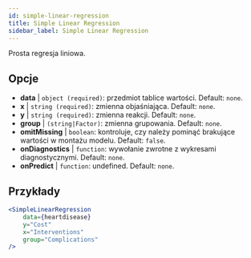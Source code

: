```yaml
---
id: simple-linear-regression
title: Simple Linear Regression
sidebar_label: Simple Linear Regression
---
```


Prosta regresja liniowa.

## Opcje

* __data__ | `object (required)`: przedmiot tablice wartości. Default: `none`.
* __x__ | `string (required)`: zmienna objaśniająca. Default: `none`.
* __y__ | `string (required)`: zmienna reakcji. Default: `none`.
* __group__ | `(string|Factor)`: zmienna grupowania. Default: `none`.
* __omitMissing__ | `boolean`: kontroluje, czy należy pominąć brakujące wartości w montażu modelu. Default: `false`.
* __onDiagnostics__ | `function`: wywołanie zwrotne z wykresami diagnostycznymi. Default: `none`.
* __onPredict__ | `function`: undefined. Default: `none`.


## Przykłady

```jsx live
<SimpleLinearRegression 
    data={heartdisease} 
    y="Cost"
    x="Interventions"
    group="Complications"
/>
```

